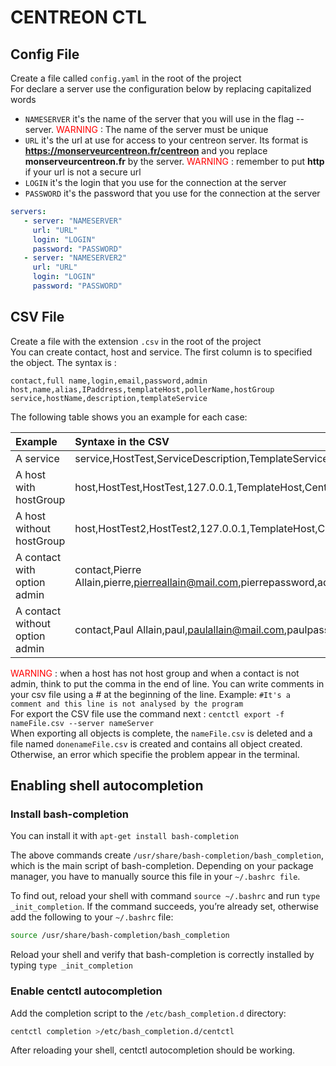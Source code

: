 # CENTREON CTL
## Config File
Create a file called `config.yaml` in the root of the project 
<br/>For declare a server use the configuration below by replacing capitalized words

* `NAMESERVER` it's the name of the server that you will use in the flag --server. <span style="color: #FF0000"> WARNING </span> : The name of the server must be unique
* `URL` it's the url at use for access to your centreon server. Its format is **https://monserveurcentreon.fr/centreon** and you replace **monserveurcentreon.fr** by the server. <span style="color: #FF0000"> WARNING </span> : remember to put **http** if your url is not a secure url
* `LOGIN` it's the login that you use for the connection at the server
* `PASSWORD` it's the password that you use for the connection at the server

```yaml
servers:
   - server: "NAMESERVER"
     url: "URL" 
     login: "LOGIN"
     password: "PASSWORD"
   - server: "NAMESERVER2"
     url: "URL" 
     login: "LOGIN"
     password: "PASSWORD"
```

## CSV File
Create a file with the extension `.csv` in the root of the project
<br/>You can create contact, host and service. The first column is to specified the object. The syntax is :

```csv
contact,full name,login,email,password,admin
host,name,alias,IPaddress,templateHost,pollerName,hostGroup
service,hostName,description,templateService
```

The following table shows you an example for each case:

|            Example             |                         Syntaxe in the CSV                              |
| :----------------------------- | :---------------------------------------------------------------------  |
| A service                      | service,HostTest,ServiceDescription,TemplateService                     |
| A host with hostGroup          | host,HostTest,HostTest,127.0.0.1,TemplateHost,Central,group_test        |
| A host without hostGroup       | host,HostTest2,HostTest2,127.0.0.1,TemplateHost,Central,                |
| A contact with option admin    | contact,Pierre Allain,pierre,pierreallain@mail.com,pierrepassword,admin |
| A contact without option admin | contact,Paul Allain,paul,paulallain@mail.com,paulpassword,              |

<span style="color: #FF0000"> WARNING </span>: when a host has not host group and when a contact is not admin, think to put the comma in the end of line. 
You can write comments in your csv file using a # at the beginning of the line. Example: `#It's a comment and this line is not analysed by the program`<br/>
For export the CSV file use the command next : `centctl export -f nameFile.csv --server nameServer` 
<br/>When exporting all objects is complete, the `nameFile.csv` is deleted and a file named `donenameFile.csv` is created and contains all object created. Otherwise, an error which specifie the problem appear in the terminal.

## Enabling shell autocompletion
### Install bash-completion
You can install it with `apt-get install bash-completion`

The above commands create `/usr/share/bash-completion/bash_completion`, which is the main script of bash-completion. Depending on your package manager, you have to manually source this file in your `~/.bashrc file`.

To find out, reload your shell with command `source ~/.bashrc` and run `type _init_completion`. If the command succeeds, you’re already set, otherwise add the following to your `~/.bashrc` file:

```sh
source /usr/share/bash-completion/bash_completion
```

Reload your shell and verify that bash-completion is correctly installed by typing `type _init_completion`

### Enable centctl autocompletion
Add the completion script to the `/etc/bash_completion.d` directory:

```sh
centctl completion >/etc/bash_completion.d/centctl
``` 

After reloading your shell, centctl autocompletion should be working.